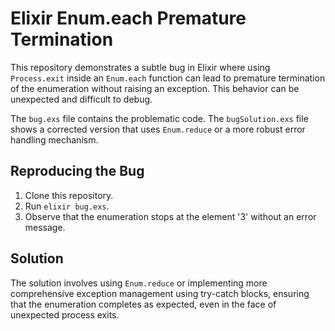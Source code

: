 # Elixir Enum.each Premature Termination

This repository demonstrates a subtle bug in Elixir where using `Process.exit` inside an `Enum.each` function can lead to premature termination of the enumeration without raising an exception. This behavior can be unexpected and difficult to debug.

The `bug.exs` file contains the problematic code. The `bugSolution.exs` file shows a corrected version that uses `Enum.reduce` or a more robust error handling mechanism.

## Reproducing the Bug

1.  Clone this repository.
2.  Run `elixir bug.exs`.
3. Observe that the enumeration stops at the element '3' without an error message.

## Solution

The solution involves using `Enum.reduce` or implementing more comprehensive exception management using try-catch blocks, ensuring that the enumeration completes as expected, even in the face of unexpected process exits.